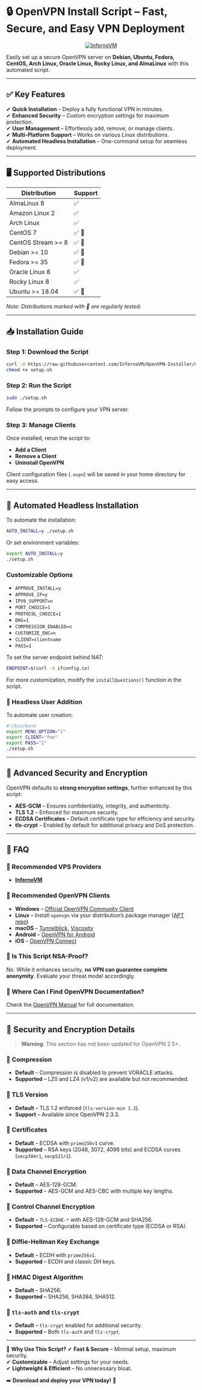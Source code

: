 # 🔒 OpenVPN Install Script – Fast, Secure, and Easy VPN Deployment

<p align="center">
  <a href="https://infernovm.net">
    <img src="https://i.imgur.com/l5cRB9s.gif" alt="InfernoVM">
  </a>
</p>

Easily set up a secure OpenVPN server on **Debian, Ubuntu, Fedora, CentOS, Arch Linux, Oracle Linux, Rocky Linux, and AlmaLinux** with this automated script.

---

## ✅ Key Features

✔ **Quick Installation** – Deploy a fully functional VPN in minutes.  
✔ **Enhanced Security** – Custom encryption settings for maximum protection.  
✔ **User Management** – Effortlessly add, remove, or manage clients.  
✔ **Multi-Platform Support** – Works on various Linux distributions.  
✔ **Automated Headless Installation** – One-command setup for seamless deployment.  

---

## 🖥️ Supported Distributions

| Distribution        | Support        |
| ------------------- | -------------- |
| AlmaLinux 8         | ✅             |
| Amazon Linux 2      | ✅             |
| Arch Linux          | ✅             |
| CentOS 7            | ✅ 🤖          |
| CentOS Stream >= 8  | ✅ 🤖          |
| Debian >= 10        | ✅ 🤖          |
| Fedora >= 35        | ✅ 🤖          |
| Oracle Linux 8      | ✅             |
| Rocky Linux 8       | ✅             |
| Ubuntu >= 18.04     | ✅ 🤖          |

*Note: Distributions marked with 🤖 are regularly tested.*

---

## 📥 Installation Guide

### Step 1: Download the Script

```bash
curl -O https://raw.githubusercontent.com/InfernoVM/OpenVPN-Installer/main/setup.sh
chmod +x setup.sh
```

### Step 2: Run the Script

```bash
sudo ./setup.sh
```

Follow the prompts to configure your VPN server.

### Step 3: Manage Clients

Once installed, rerun the script to:

- **Add a Client**
- **Remove a Client**
- **Uninstall OpenVPN**

Client configuration files (`.ovpn`) will be saved in your home directory for easy access.

---

## 🔄 Automated Headless Installation

To automate the installation:

```bash
AUTO_INSTALL=y ./setup.sh
```

Or set environment variables:

```bash
export AUTO_INSTALL=y
./setup.sh
```

### Customizable Options

- `APPROVE_INSTALL=y`  
- `APPROVE_IP=y`  
- `IPV6_SUPPORT=n`  
- `PORT_CHOICE=1`  
- `PROTOCOL_CHOICE=1`  
- `DNS=1`  
- `COMPRESSION_ENABLED=n`  
- `CUSTOMIZE_ENC=n`  
- `CLIENT=clientname`  
- `PASS=1`  

To set the server endpoint behind NAT:

```bash
ENDPOINT=$(curl -4 ifconfig.co)
```

For more customization, modify the `installQuestions()` function in the script.

### 📌 Headless User Addition

To automate user creation:

```bash
#!/bin/bash
export MENU_OPTION="1"
export CLIENT="foo"
export PASS="1"
./setup.sh
```

---

## 🔐 Advanced Security and Encryption

OpenVPN defaults to **strong encryption settings**, further enhanced by this script:

- **AES-GCM** – Ensures confidentiality, integrity, and authenticity.  
- **TLS 1.2** – Enforced for maximum security.  
- **ECDSA Certificates** – Default certificate type for efficiency and security.  
- **tls-crypt** – Enabled by default for additional privacy and DoS protection.  

---

## 🤔 FAQ

### 🔹 Recommended VPS Providers
- **[InfernoVM](https://infernovm.net)**

### 🔹 Recommended OpenVPN Clients

- **Windows** – [Official OpenVPN Community Client](https://openvpn.net/index.php/download/community-downloads.html)  
- **Linux** – Install `openvpn` via your distribution’s package manager ([APT repo](https://community.openvpn.net/openvpn/wiki/OpenvpnSoftwareRepos))  
- **macOS** – [Tunnelblick](https://tunnelblick.net/), [Viscosity](https://www.sparklabs.com/viscosity/)  
- **Android** – [OpenVPN for Android](https://play.google.com/store/apps/details?id=de.blinkt.openvpn)  
- **iOS** – [OpenVPN Connect](https://itunes.apple.com/us/app/openvpn-connect/id590379981)

### 🔹 Is This Script NSA-Proof?

No. While it enhances security, **no VPN can guarantee complete anonymity**. Evaluate your threat model accordingly.

### 🔹 Where Can I Find OpenVPN Documentation?

Check the [OpenVPN Manual](https://community.openvpn.net/openvpn/wiki/Openvpn24ManPage) for full documentation.

---

## 🔧 Security and Encryption Details

> **Warning**: This section has not been updated for OpenVPN 2.5+.

### 📌 Compression
- **Default** – Compression is disabled to prevent VORACLE attacks.  
- **Supported** – LZ0 and LZ4 (v1/v2) are available but not recommended.  

### 📌 TLS Version
- **Default** – TLS 1.2 enforced (`tls-version-min 1.2`).  
- **Support** – Available since OpenVPN 2.3.3.  

### 📌 Certificates
- **Default** – ECDSA with `prime256v1` curve.  
- **Supported** – RSA keys (2048, 3072, 4096 bits) and ECDSA curves (`secp384r1`, `secp521r1`).  

### 📌 Data Channel Encryption
- **Default** – AES-128-GCM.  
- **Supported** – AES-GCM and AES-CBC with multiple key lengths.  

### 📌 Control Channel Encryption
- **Default** – `TLS-ECDHE-*` with AES-128-GCM and SHA256.  
- **Supported** – Configurable based on certificate type (ECDSA or RSA).  

### 📌 Diffie-Hellman Key Exchange
- **Default** – ECDH with `prime256v1`.  
- **Supported** – ECDH and classic DH keys.  

### 📌 HMAC Digest Algorithm
- **Default** – SHA256.  
- **Supported** – SHA256, SHA384, SHA512.  

### 📌 `tls-auth` and `tls-crypt`
- **Default** – `tls-crypt` enabled for additional security.  
- **Supported** – Both `tls-auth` and `tls-crypt`.  

---

📌 **Why Use This Script?**
✔ **Fast & Secure** – Minimal setup, maximum security.  
✔ **Customizable** – Adjust settings for your needs.  
✔ **Lightweight & Efficient** – No unnecessary bloat.

➡️ **Download and deploy your VPN today!** 🚀

